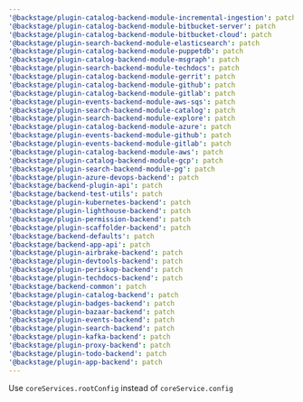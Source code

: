 ```yaml
---
'@backstage/plugin-catalog-backend-module-incremental-ingestion': patch
'@backstage/plugin-catalog-backend-module-bitbucket-server': patch
'@backstage/plugin-catalog-backend-module-bitbucket-cloud': patch
'@backstage/plugin-search-backend-module-elasticsearch': patch
'@backstage/plugin-catalog-backend-module-puppetdb': patch
'@backstage/plugin-catalog-backend-module-msgraph': patch
'@backstage/plugin-search-backend-module-techdocs': patch
'@backstage/plugin-catalog-backend-module-gerrit': patch
'@backstage/plugin-catalog-backend-module-github': patch
'@backstage/plugin-catalog-backend-module-gitlab': patch
'@backstage/plugin-events-backend-module-aws-sqs': patch
'@backstage/plugin-search-backend-module-catalog': patch
'@backstage/plugin-search-backend-module-explore': patch
'@backstage/plugin-catalog-backend-module-azure': patch
'@backstage/plugin-events-backend-module-github': patch
'@backstage/plugin-events-backend-module-gitlab': patch
'@backstage/plugin-catalog-backend-module-aws': patch
'@backstage/plugin-catalog-backend-module-gcp': patch
'@backstage/plugin-search-backend-module-pg': patch
'@backstage/plugin-azure-devops-backend': patch
'@backstage/backend-plugin-api': patch
'@backstage/backend-test-utils': patch
'@backstage/plugin-kubernetes-backend': patch
'@backstage/plugin-lighthouse-backend': patch
'@backstage/plugin-permission-backend': patch
'@backstage/plugin-scaffolder-backend': patch
'@backstage/backend-defaults': patch
'@backstage/backend-app-api': patch
'@backstage/plugin-airbrake-backend': patch
'@backstage/plugin-devtools-backend': patch
'@backstage/plugin-periskop-backend': patch
'@backstage/plugin-techdocs-backend': patch
'@backstage/backend-common': patch
'@backstage/plugin-catalog-backend': patch
'@backstage/plugin-badges-backend': patch
'@backstage/plugin-bazaar-backend': patch
'@backstage/plugin-events-backend': patch
'@backstage/plugin-search-backend': patch
'@backstage/plugin-kafka-backend': patch
'@backstage/plugin-proxy-backend': patch
'@backstage/plugin-todo-backend': patch
'@backstage/plugin-app-backend': patch
---
```


Use `coreServices.rootConfig` instead of `coreService.config`
